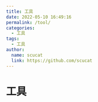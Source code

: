 ```yaml
---
title: 工具
date: 2022-05-10 16:49:16
permalink: /tool/
categories: 
  - 工具
tags: 
  - 工具
author: 
  name: scucat
  link: https://github.com/scucat
---
```


# 工具